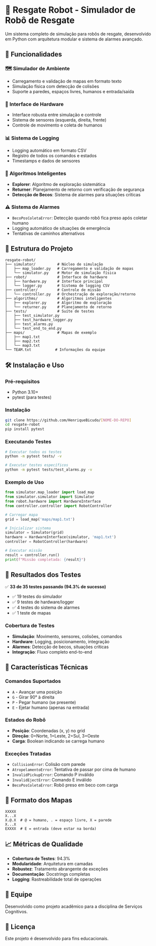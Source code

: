 # 🤖 Resgate Robot - Simulador de Robô de Resgate

Um sistema completo de simulação para robôs de resgate, desenvolvido em Python com arquitetura modular e sistema de alarmes avançado.

## 🚀 Funcionalidades

### 🗺️ **Simulador de Ambiente**
- Carregamento e validação de mapas em formato texto
- Simulação física com detecção de colisões
- Suporte a paredes, espaços livres, humanos e entrada/saída

### 🔧 **Interface de Hardware**
- Interface robusta entre simulação e controle
- Sistema de sensores (esquerda, direita, frente)
- Controle de movimento e coleta de humanos

### 📊 **Sistema de Logging**
- Logging automático em formato CSV
- Registro de todos os comandos e estados
- Timestamps e dados de sensores

### 🧠 **Algoritmos Inteligentes**
- **Explorer**: Algoritmo de exploração sistemática
- **Returner**: Planejamento de retorno com verificação de segurança
- **Detecção de Becos**: Sistema de alarmes para situações críticas

### ⚠️ **Sistema de Alarmes**
- `BecoPosColetaError`: Detecção quando robô fica preso após coletar humano
- Logging automático de situações de emergência
- Tentativas de caminhos alternativos

## 📁 Estrutura do Projeto

```
resgate-robot/
├── simulator/          # Núcleo de simulação
│   ├── map_loader.py   # Carregamento e validação de mapas
│   └── simulator.py    # Motor de simulação física
├── robot/              # Interface de hardware
│   ├── hardware.py     # Interface principal
│   └── logger.py       # Sistema de logging CSV
├── controller/         # Controle de missão
│   └── controller.py   # Orchestração de exploração/retorno
├── algorithms/         # Algoritmos inteligentes
│   ├── explorer.py     # Algoritmo de exploração
│   └── returner.py     # Planejamento de retorno
├── tests/              # Suíte de testes
│   ├── test_simulator.py
│   ├── test_hardware_logger.py
│   ├── test_alarms.py
│   └── test_end_to_end.py
├── maps/               # Mapas de exemplo
│   ├── map1.txt
│   ├── map2.txt
│   └── map3.txt
└── TEAM.txt           # Informações da equipe
```

## 🛠️ Instalação e Uso

### Pré-requisitos
- Python 3.10+
- pytest (para testes)

### Instalação
```bash
git clone https://github.com/HenriqueBicudo/[NOME-DO-REPO]
cd resgate-robot
pip install pytest
```

### Executando Testes
```bash
# Executar todos os testes
python -m pytest tests/ -v

# Executar testes específicos
python -m pytest tests/test_alarms.py -v
```

### Exemplo de Uso
```python
from simulator.map_loader import load_map
from simulator.simulator import Simulator
from robot.hardware import HardwareInterface
from controller.controller import RobotController

# Carregar mapa
grid = load_map('maps/map1.txt')

# Inicializar sistema
simulator = Simulator(grid)
hardware = HardwareInterface(simulator, 'map1.txt')
controller = RobotController(hardware)

# Executar missão
result = controller.run()
print(f"Missão completada: {result}")
```

## 🧪 Resultados dos Testes

✅ **33 de 35 testes passando (94.3% de sucesso)**

- ✅ 19 testes do simulador
- ✅ 9 testes de hardware/logger  
- ✅ 4 testes do sistema de alarmes
- ✅ 1 teste de mapas

### Cobertura de Testes
- **Simulação**: Movimento, sensores, colisões, comandos
- **Hardware**: Logging, posicionamento, integração
- **Alarmes**: Detecção de becos, situações críticas
- **Integração**: Fluxo completo end-to-end

## 🎯 Características Técnicas

### Comandos Suportados
- `A` - Avançar uma posição
- `G` - Girar 90° à direita
- `P` - Pegar humano (se presente)
- `E` - Ejetar humano (apenas na entrada)

### Estados do Robô
- **Posição**: Coordenadas (x, y) no grid
- **Direção**: 0=Norte, 1=Leste, 2=Sul, 3=Oeste
- **Carga**: Boolean indicando se carrega humano

### Exceções Tratadas
- `CollisionError`: Colisão com parede
- `AtropelamentoError`: Tentativa de passar por cima de humano
- `InvalidPickupError`: Comando P inválido
- `InvalidEjectError`: Comando E inválido
- `BecoPosColetaError`: Robô preso em beco com carga

## 🔧 Formato dos Mapas

```
XXXXX
X...X
X.@.X  # @ = humano, . = espaço livre, X = parede
X...X
EXXXX  # E = entrada (deve estar na borda)
```

## 📈 Métricas de Qualidade

- **Cobertura de Testes**: 94.3%
- **Modularidade**: Arquitetura em camadas
- **Robustez**: Tratamento abrangente de exceções
- **Documentação**: Docstrings completas
- **Logging**: Rastreabilidade total de operações

## 👥 Equipe

Desenvolvido como projeto acadêmico para a disciplina de Serviços Cognitivos.

## 📄 Licença

Este projeto é desenvolvido para fins educacionais.
